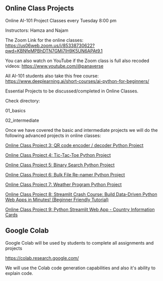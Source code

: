 ## Online Class Projects

Online AI-101 Project Classes every Tuesday 8:00 pm

Instructors: Hamza and Najam

The Zoom Link for the online classes:
https://us06web.zoom.us/j/85338730622?pwd=KBNfeMPBhDTN7GMi7lH9K5UN6APAt9.1

You can also watch on YouTube if the Zoom class is full also recoded videos: 
https://www.youtube.com/@panaverse

All AI-101 students also take this free course:
https://www.deeplearning.ai/short-courses/ai-python-for-beginners/


Essential Projects to be discussed/completed in Online Classes. 

Check directory: 

01_basics

02_intermediate

Once we have covered the basic and intermediate projects we will do the following advanced projects in online classes:

[Online Class Project 3: QR code encoder / decoder Python Project](https://www.freecodecamp.org/news/python-projects-for-beginners/#heading-qr-code-encoder-decoder-python-project)

[Online Class Project 4: Tic-Tac-Toe Python Project](https://www.freecodecamp.org/news/python-projects-for-beginners/#heading-tic-tac-toe-python-project)

[Online Class Project 5: Binary Search Python Project](https://www.freecodecamp.org/news/python-projects-for-beginners/#heading-binary-search-python-project)

[Online Class Project 6: Bulk File Re-namer Python Project](https://www.freecodecamp.org/news/python-projects-for-beginners/#heading-bulk-file-re-namer-python-project)

[Online Class Project 7: Weather Program Python Project](https://www.freecodecamp.org/news/python-projects-for-beginners/#heading-weather-program-python-project)

[Online Class Project 8: Streamlit Crash Course: Build Data-Driven Python Web Apps in Minutes! (Beginner Friendly Tutorial)](https://www.youtube.com/watch?v=Y6VdvNdNHqo&list=PLTsu3dft3CWhBViLMhL0Aqb75rkSz_CL-&index=14)

[Online Class Project 9: Python Streamlit Web App - Country Information Cards](https://www.youtube.com/watch?v=mgC73rn08Jc&list=PLTsu3dft3CWhBViLMhL0Aqb75rkSz_CL-&index=10)


## Google Colab

Google Colab will be used by students to complete all assignments and projects

https://colab.research.google.com/

We will use the Colab code generation capabilities and also it's ability to explain code.

